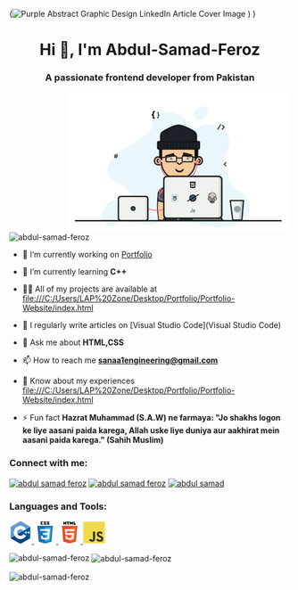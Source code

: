 (![Purple Abstract Graphic Design LinkedIn Article Cover Image](https://github.com/user-attachments/assets/2da0b7c5-77db-43de-ba65-3c53c8c2710f)
)
)
<h1 align="center">Hi 👋, I'm Abdul-Samad-Feroz</h1>
<h3 align="center">A passionate frontend developer from Pakistan</h3>

<img align="right" alt="coding" width="400" src="https://raw.githubusercontent.com/kvssankar/kvssankar/main/programmer.gif">

<p align="left"> <img src="https://komarev.com/ghpvc/?username=abdul-samad-feroz&label=Profile%20views&color=0e75b6&style=flat" alt="abdul-samad-feroz" /> </p>

- 🔭 I’m currently working on [Portfolio](file:///C:/Users/LAP%20Zone/Desktop/Portfolio/Portfolio-Website/index.html)

- 🌱 I’m currently learning **C++**

- 👨‍💻 All of my projects are available at [file:///C:/Users/LAP%20Zone/Desktop/Portfolio/Portfolio-Website/index.html](file:///C:/Users/LAP%20Zone/Desktop/Portfolio/Portfolio-Website/index.html)

- 📝 I regularly write articles on [Visual Studio Code](Visual Studio Code)

- 💬 Ask me about **HTML,CSS**

- 📫 How to reach me **sanaa1engineering@gmail.com**

- 📄 Know about my experiences [file:///C:/Users/LAP%20Zone/Desktop/Portfolio/Portfolio-Website/index.html](file:///C:/Users/LAP%20Zone/Desktop/Portfolio/Portfolio-Website/index.html)

- ⚡ Fun fact **Hazrat Muhammad (S.A.W) ne farmaya: "Jo shakhs logon ke liye aasani paida karega, Allah uske liye duniya aur aakhirat mein aasani paida karega." (Sahih Muslim)**

<h3 align="left">Connect with me:</h3>
<p align="left">
<a href="https://linkedin.com/in/abdul samad feroz" target="blank"><img align="center" src="https://raw.githubusercontent.com/rahuldkjain/github-profile-readme-generator/master/src/images/icons/Social/linked-in-alt.svg" alt="abdul samad feroz" height="30" width="40" /></a>
<a href="https://fb.com/abdul samad feroz" target="blank"><img align="center" src="https://raw.githubusercontent.com/rahuldkjain/github-profile-readme-generator/master/src/images/icons/Social/facebook.svg" alt="abdul samad feroz" height="30" width="40" /></a>
<a href="https://www.youtube.com/c/abdul samad" target="blank"><img align="center" src="https://raw.githubusercontent.com/rahuldkjain/github-profile-readme-generator/master/src/images/icons/Social/youtube.svg" alt="abdul samad" height="30" width="40" /></a>
</p>

<h3 align="left">Languages and Tools:</h3>
<p align="left"> <a href="https://www.w3schools.com/cpp/" target="_blank" rel="noreferrer"> <img src="https://raw.githubusercontent.com/devicons/devicon/master/icons/cplusplus/cplusplus-original.svg" alt="cplusplus" width="40" height="40"/> </a> <a href="https://www.w3schools.com/css/" target="_blank" rel="noreferrer"> <img src="https://raw.githubusercontent.com/devicons/devicon/master/icons/css3/css3-original-wordmark.svg" alt="css3" width="40" height="40"/> </a> <a href="https://www.w3.org/html/" target="_blank" rel="noreferrer"> <img src="https://raw.githubusercontent.com/devicons/devicon/master/icons/html5/html5-original-wordmark.svg" alt="html5" width="40" height="40"/> </a> <a href="https://developer.mozilla.org/en-US/docs/Web/JavaScript" target="_blank" rel="noreferrer"> <img src="https://raw.githubusercontent.com/devicons/devicon/master/icons/javascript/javascript-original.svg" alt="javascript" width="40" height="40"/> </a> </p>

<p><img align="left" src="https://github-readme-stats.vercel.app/api/top-langs?username=abdul-samad-feroz&show_icons=true&locale=en&layout=compact" alt="abdul-samad-feroz" /></p>

<p>&nbsp;<img align="center" src="https://github-readme-stats.vercel.app/api?username=abdul-samad-feroz&show_icons=true&locale=en" alt="abdul-samad-feroz" /></p>

<p><img align="center" src="https://github-readme-streak-stats.herokuapp.com/?user=abdul-samad-feroz&" alt="abdul-samad-feroz" /></p>
